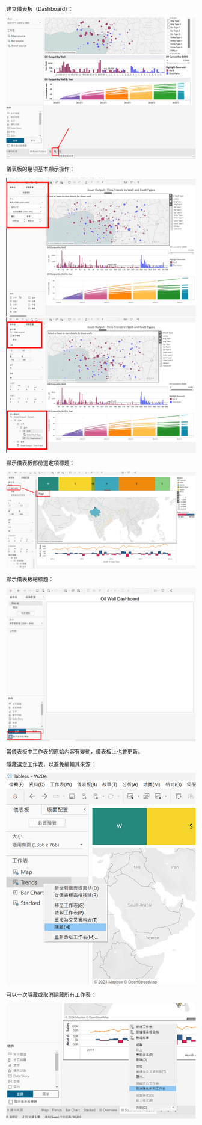 建立儀表板（Dashboard）：

![alt text](image-2.png)

儀表板的幾項基本顯示操作：

![alt text](image-1.png)
![alt text](image.png)

顯示儀表板部份選定項標題：

![alt text](image-4.png)

顯示儀表板總標題：

![alt text](image-3.png)

當儀表板中工作表的原始內容有變動，儀表板上也會更新。

隱藏選定工作表，以避免編輯其來源：

![alt text](image-5.png)

可以一次隱藏或取消隱藏所有工作表：

![alt text](image-6.png)
